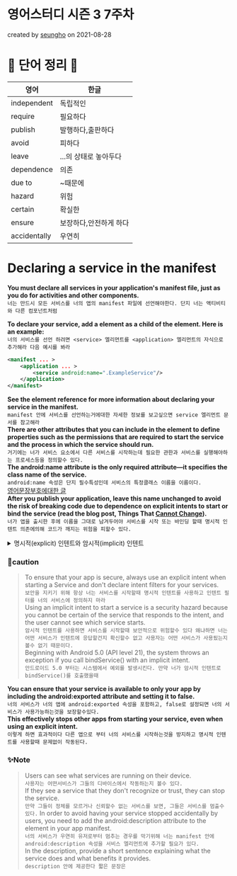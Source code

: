 # 영어스터디 시즌 3 7주차

created by [seungho](https://github.com/devaspirant0510) on 2021-08-28

# 📗 단어 정리 📘

|영어|한글|
|---|---|
|independent|독립적인|
|require|필요하다|
|publish|발행하다,출판하다|
|avoid|피하다|
|leave|...의 상태로 놓아두다|
|dependence|의존|
|due to|~때문에|
|hazard|위험|
|certain|확실한|
|ensure|보장하다,안전하게 하다|
|accidentally|우연히|

# Declaring a service in the manifest

__You must declare all services in your application's manifest file, just as you do for activities and other
components.__  
`너는 만드시 모든 서비스를 너의 앱의 manifest 파일에 선언해야한다. 단지 너는 액티비티와 다른 컴포넌트처럼`

__To declare your service, add a <service> element as a child of the <application> element. Here is an example:__   
`너의 서비스를 선언 하려면 <service> 엘리먼트를 <application> 엘리먼트의 자식으로 추가해라 다음 예시를 봐라`

```xml
<manifest ... >
    <application ... >
        <service android:name=".ExampleService"/>
    </application>
</manifest>
```

__See the <service> element reference for more information about declaring your service in the manifest.__   
`manifest 안에 서비스를 선언하는거에대한 자세한 정보를 보고싶으면 service 엘리먼트 문서를 참고해라 `  
__There are other attributes that you can include in the <service> element to define properties such as the permissions
that are required to start the service and the process in which the service should run.__    
`거기에는 너가 서비스 요소에서 다른 서비스를 시작하는데 필요한 관한과 서비스를 실행해야하는 프로세스등을 정의할수 있다. `  
__The android:name attribute is the only required attribute—it specifies the class name of the service.__   
`android:name 속성은 단지 필수특성인데 서비스의 특정클래스 이름을 이름이다.`    
[영어문장부호에대한 글](https://www.fluentu.com/blog/english-kor/%EC%98%81%EC%96%B4-%EB%AC%B8%EC%9E%A5-%EB%B6%80%ED%98%B8/)  
__After you publish your application, leave this name unchanged to avoid the risk of breaking code due to dependence on
explicit intents to start or bind the service (read the blog post, Things
That [Cannot Change](https://android-developers.googleblog.com/2011/06/things-that-cannot-change.html)).__    
`너가 앱을 출시한 후에 이름을 그대로 남겨두어야 서비스를 시작 또는 바인딩 할때 명시적 인텐트 의존에의해 코드가 깨지는 위험을 피할수 있다. `
<details>
<summary>명시적(explicit) 인텐트와 암시적(implicit) 인텐트</summary>
<div markdown="1">
<h3>명시적(explicit) 인텐트</h3>
인텐트에 클래스 객체나 컴포넌트 이름을 지정하여 호출할 대상을 확실히 알 수 있는 경우에 사용</br>
주로 애플리케이션 내부에서 사용</br>
특정 컴포넌트나 액티비티가 명확하게 실행되어야할 경우</br>  

```jsx
var intent = Intent(this, SubActivity::class.java)
startActivity(intent)
```

<h3>암시적(implicit) 인텐트</h3>
인텐트의 액션과 데이터를 지정하긴 했지만, 호출할 대상이 달라질 수 있는 경우에는 암시적 인텐트를 사용  
설치된 애플리케이션들에 대한 정보를 알고 있는 안드로이드 시스템이 인텐트를 이용해 요청한 정보를 처리할 수 있는 적절한 콤포넌트를 찾아본 다음 사용자에게 그 대상과 처리 결과를 보여주는 과정을 거침

```jsx
var intent = Intent(Intent.ACTION_DIAL)
var TEST_DIAL_NUMBER = Uri.fromParts("tel", "5551212", null)
intent.setData(TEST_DIAL_NUMBER)
startActivity(intent)
```
<div>
참고

<a href="https://codechacha.com/ko/android-explicit-implicit-intent/">명시적 인턴트와 암시적 인텐트</a></br>
<a href="https://limkydev.tistory.com/35">명시적 인텐트와 암시적 인텐트</a>
</div>
</div>
</details>

### 📣caution
> To ensure that your app is secure, always use an explicit intent when starting a Service 
and don't declare intent filters for your services.  
`보안을 지키기 위해 항상 너는 서비스를 시작할때 명시적 인텐트를 사용하고 인텐트 필터를 너의 서비스에 정의하지 마라`  
Using an implicit intent to start a service is a security hazard because you cannot be certain of the service 
that responds to the intent, and the user cannot see which service starts.  
`암시적 인텐트를 사용하면 서비스를 시작할때 보안적으로 위험할수 있다 왜냐하면 너는 어떤 서비스가 인텐트에 응답할건지 확신할수 없고 사용자는
어떤 서비스가 사용됬는지 볼수 없기 때문이다.`  
Beginning with Android 5.0 (API level 21), the system throws an exception if you call bindService() with an 
implicit intent.  
`안드로이드 5.0 부터는 시스템에서 예외를 발생시킨다. 만약 너가 암시적 인텐트로 bindService()를 호출했을때`


__You can ensure that your service is available to only your app by including the android:exported attribute 
and setting it to false.__   
`너의 서비스가 너의 앱에 android:exported 속성을 포함하고, false로 설정되면 너의 서비스가 사용가능하는것을 보장할수있다. `  
__This effectively stops other apps from starting your service, even when using an explicit intent.__  
`이렇게 하면 효과적이다 다른 앱으로 부터 너의 서비스를 시작하는것을 방지하고 명시적 인텐트를 사용할때 문제없이 작동된다.`

### ✨Note
>Users can see what services are running on their device.  
`사용자는 어떤서비스가 그들의 디바이스에서 작동하는지 볼수 있다.`  
If they see a service that they don't recognize or trust, they can stop the service.  
`만약 그들이 정체를 모르거나 신뢰할수 없는 서비스를 보면, 그들은 서비스를 멈출수 있다.`
In order to avoid having your service stopped accidentally by users, you need to add 
the android:description attribute to the <service> element in your app manifest.  
`너의 서비스가 우연히 유저로부터 멈추는 경우를 막기위해 너는 manifest 안에android:description 속성을 서비스 엘리먼트에
추가할 필요가 있다.`  
In the description, provide a short sentence explaining what the service does and what benefits it provides.  
`description 안에 제공한다 짧은 문장은 `